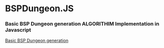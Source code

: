 # BSPDungeon.JS
### Basic BSP Dungeon generation ALGORITHIM Implementation in Javascript 
[Basic BSP Dungeon generation](http://www.roguebasin.com/index.php?title=Basic_BSP_Dungeon_generation)

